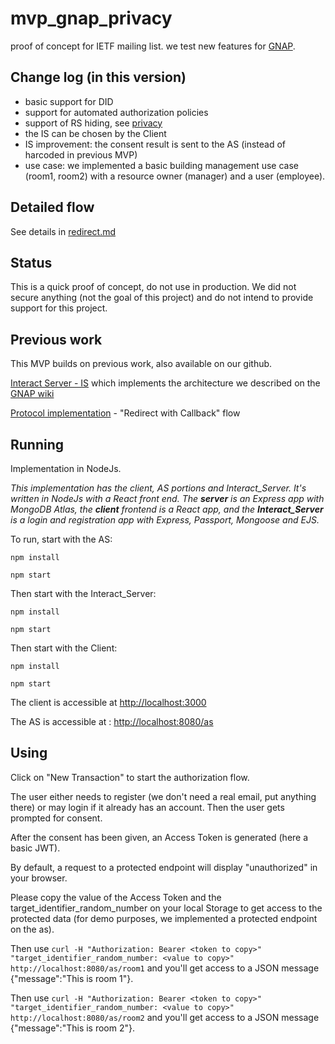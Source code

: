 # mvp_gnap_privacy
proof of concept for IETF mailing list.
we test new features for [GNAP](https://datatracker.ietf.org/wg/gnap/about/).

## Change log (in this version)

* basic support for DID 
* support for automated authorization policies
* support of RS hiding, see [privacy](https://github.com/acertio/mvp_gnap_privacy/blob/master/privacy.md)
* the IS can be chosen by the Client
* IS improvement: the consent result is sent to the AS (instead of harcoded in previous MVP)
* use case: we implemented a basic building management use case (room1, room2) with a resource owner (manager) and a user (employee). 

## Detailed flow

See details in [redirect.md](https://github.com/acertio/mvp_gnap_privacy/blob/master/redirect.md)

## Status

This is a quick proof of concept, do not use in production. 
We did not secure anything (not the goal of this project) and do not intend to provide support for this project. 

## Previous work

This MVP builds on previous work, also available on our github.

[Interact Server - IS](https://github.com/acertio/mvp_gnap_interact) which implements the architecture we described on the [GNAP wiki](https://github.com/ietf-wg-gnap/general/wiki/Modular-Interaction-Server)

[Protocol implementation](https://github.com/acertio/mvp_xyz) - "Redirect with Callback" flow

## Running

Implementation in NodeJs.

*This implementation has the client, AS portions and Interact_Server. It's written in NodeJs with a React front end. The **server** is an Express app with MongoDB Atlas, the **client** frontend is a React app, and the **Interact_Server** is a login and registration app with Express, Passport, Mongoose and EJS.*

To run, start with the AS:

`npm install`

`npm start`

Then start with the Interact_Server:

`npm install`

`npm start`

Then start with the Client:

`npm install`

`npm start`

The client is accessible at <http://localhost:3000> 

The AS is accessible at : <http://localhost:8080/as>


## Using

Click on "New Transaction" to start the authorization flow. 

The user either needs to register (we don't need a real email, put anything there) or may login if it already has an account.
Then the user gets prompted for consent.

After the consent has been given, an Access Token is generated (here a basic JWT).

By default, a request to a protected endpoint will display "unauthorized" in your browser. 

Please copy the value of the Access Token and the target_identifier_random_number on your local Storage to get access to the protected data (for demo purposes, we implemented a protected endpoint on the as). 


Then use `curl -H "Authorization: Bearer <token to copy>" "target_identifier_random_number: <value to copy>" http://localhost:8080/as/room1`
and you'll get access to a JSON message {"message":"This is room 1"}. 

Then use `curl -H "Authorization: Bearer <token to copy>" "target_identifier_random_number: <value to copy>" http://localhost:8080/as/room2`
and you'll get access to a JSON message {"message":"This is room 2"}. 
